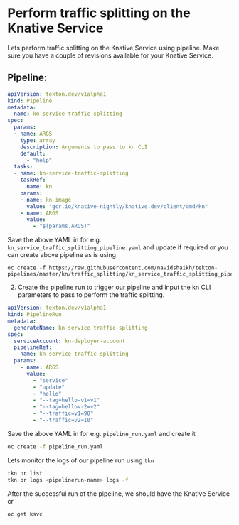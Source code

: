 # Perform traffic splitting on the Knative Service

Lets perform traffic splitting on the Knative Service using
pipeline. Make sure you have a couple of revisions available for your
Knative Service.

## Pipeline:

```yaml
apiVersion: tekton.dev/v1alpha1
kind: Pipeline
metadata:
  name: kn-service-traffic-splitting
spec:
  params:
  - name: ARGS
    type: array
    description: Arguments to pass to kn CLI
    default:
      - "help"
  tasks:
  - name: kn-service-traffic-splitting
    taskRef:
      name: kn
    params:
    - name: kn-image
      value: "gcr.io/knative-nightly/knative.dev/client/cmd/kn"
    - name: ARGS
      value:
        - "$(params.ARGS)"
```

Save the above YAML in for e.g. `kn_service_traffic_splitting_pipeline.yaml` and
update if required or you can create above pipeline as is using

```
oc create -f https://raw.githubusercontent.com/navidshaikh/tekton-pipelines/master/kn/traffic_splitting/kn_service_traffic_splitting_pipeline.yaml
```

2. Create the pipeline run to trigger our pipeline and input the kn CLI
parameters to pass to perform the traffic splitting.

```yaml
apiVersion: tekton.dev/v1alpha1
kind: PipelineRun
metadata:
  generateName: kn-service-traffic-splitting-
spec:
  serviceAccount: kn-deployer-account
  pipelineRef:
    name: kn-service-traffic-splitting
  params:
    - name: ARGS
      value:
        - "service"
        - "update"
        - "hello"
        - "--tag=hello-v1=v1"
        - "--tag=hellov-2=v2"
        - "--traffic=v1=90"
        - "--traffic=v2=10"
```

Save the above YAML in for e.g. `pipeline_run.yaml` and create it

```bash
oc create -f pipeline_run.yaml
```

Lets monitor the logs of our pipeline run using `tkn`
```bash
tkn pr list
tkn pr logs <pipelinerun-name> logs -f
```

After the successful run of the pipeline, we should have the Knative Service cr
```bash
oc get ksvc
```
